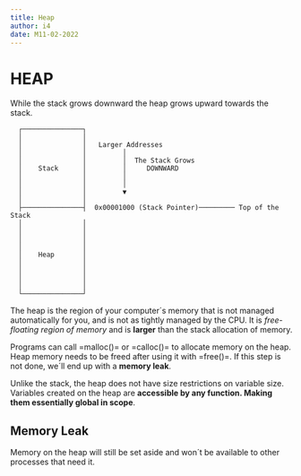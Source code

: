 ```yaml
---
title: Heap
author: i4
date: M11-02-2022
---
```

# HEAP
While the stack grows downward the heap grows upward towards the stack.

```
  ┌───────────────┐
  │               │
  │               │   Larger Addresses
  │               │         │
  │               │         │  The Stack Grows
  │    Stack      │         │     DOWNWARD
  │               │         │
  │               │         │
  │               │         ▼
  │               │
  ├───────────────┤  0x00001000 (Stack Pointer)───────── Top of the Stack
  │               │
  │               │
  │               │
  │               │
  │    Heap       │
  │               │
  │               │
  │               │
  │               │
  └───────────────┘
```

The heap is the region of your computer´s memory that is not managed automatically for you, and is not as tightly managed by the CPU. It is *free-floating region of memory* and is __larger__ than the stack allocation of memory.


Programs can call =malloc()= or =calloc()= to allocate memory on the heap. Heap memory needs to be freed after using it with =free()=. If this step is not done, we´ll end up with a **memory leak**.

Unlike the stack, the heap does not have size restrictions on variable size. Variables created on the heap are **accessible by any function. Making them essentially global in scope**.

## Memory Leak
Memory on the heap will still be set aside and won´t be available to other processes that need it.
